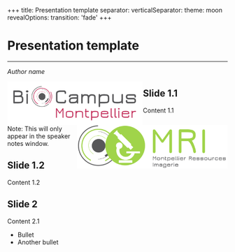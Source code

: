 +++
title: Presentation template
separator: <!--s-->
verticalSeparator: <!--v-->
theme: moon
revealOptions:
transition: 'fade'
+++


# Presentation template
________________________
_Author name_

<img src="images/Biocampus_logo_full.png" alt="drawing" height="100" style="float:left"/>
<img src="images/MRI_logo_full.png" alt="drawing" height="100" style="float:right"/>



## Slide 1.1

Content 1.1

Note: This will only appear in the speaker notes window.


## Slide 1.2

Content 1.2



## Slide 2

Content 2.1
- Bullet
- Another bullet

